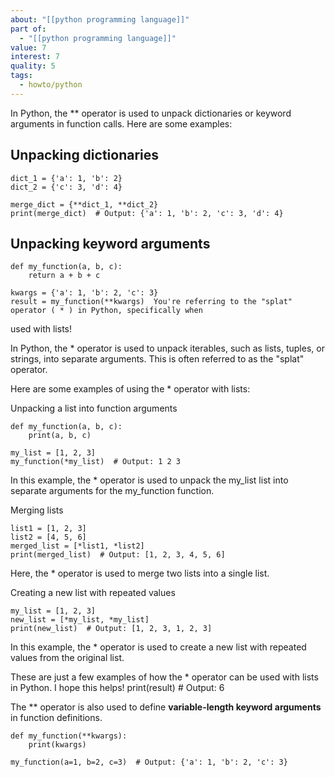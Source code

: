 ```yaml
---
about: "[[python programming language]]"
part of:
  - "[[python programming language]]"
value: 7
interest: 7
quality: 5
tags:
  - howto/python
---
```

  In Python, the  **  operator is used to unpack dictionaries or keyword arguments in function calls. Here are some examples:

## Unpacking dictionaries

    dict_1 = {'a': 1, 'b': 2}
    dict_2 = {'c': 3, 'd': 4}

    merge_dict = {**dict_1, **dict_2}
    print(merge_dict)  # Output: {'a': 1, 'b': 2, 'c': 3, 'd': 4}

##  Unpacking keyword arguments

    def my_function(a, b, c):
        return a + b + c

    kwargs = {'a': 1, 'b': 2, 'c': 3}
    result = my_function(**kwargs)  You're referring to the "splat" operator ( * ) in Python, specifically when
  used with lists!

  In Python, the  *  operator is used to unpack iterables, such as lists,
  tuples, or strings, into separate arguments. This is often referred to as
  the "splat" operator.

  Here are some examples of using the  *  operator with lists:

  Unpacking a list into function arguments

    def my_function(a, b, c):
        print(a, b, c)

    my_list = [1, 2, 3]
    my_function(*my_list)  # Output: 1 2 3

  In this example, the  *  operator is used to unpack the  my_list  list into
  separate arguments for the  my_function  function.

  Merging lists

    list1 = [1, 2, 3]
    list2 = [4, 5, 6]
    merged_list = [*list1, *list2]
    print(merged_list)  # Output: [1, 2, 3, 4, 5, 6]

  Here, the  *  operator is used to merge two lists into a single list.

  Creating a new list with repeated values

    my_list = [1, 2, 3]
    new_list = [*my_list, *my_list]
    print(new_list)  # Output: [1, 2, 3, 1, 2, 3]

  In this example, the  *  operator is used to create a new list with repeated
  values from the original list.

  These are just a few examples of how the  *  operator can be used with lists
  in Python. I hope this helps!
    print(result)  # Output: 6

  The  **  operator is also used to define **variable-length keyword arguments** in function definitions.
  
    def my_function(**kwargs):
        print(kwargs)

    my_function(a=1, b=2, c=3)  # Output: {'a': 1, 'b': 2, 'c': 3}
